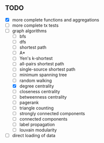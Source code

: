 ## TODO

* [x] more complete functions and aggregations
* [ ] more complete tx tests
* [ ] graph algorithms
  * [ ] bfs
  * [ ] dfs
  * [ ] shortest path
  * [ ] A*
  * [ ] Yen's k-shortest
  * [ ] all-pairs shortest path
  * [ ] single-source shortest path
  * [ ] minimum spanning tree
  * [ ] random walking
  * [x] degree centrality
  * [ ] closeness centrality
  * [ ] betweenness centrality
  * [ ] pagerank
  * [ ] triangle counting
  * [ ] strongly connected components
  * [ ] connected components
  * [ ] label propagation
  * [ ] louvain modularity
* [ ] direct loading of data
